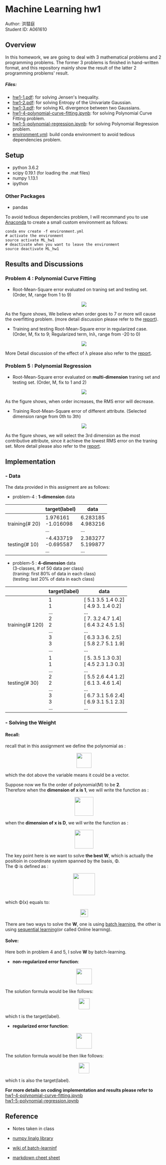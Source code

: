 # Machine Learning hw1 <span style="color:red"></span>
Author: 洪彗庭 </br>
Student ID: A061610 

## Overview
In this homework, we are going to deal with 3 mathematical problems and 2 programming problems. The former 3 problems is finished in hand-written format, and this repository mainly show the result of the latter 2 programming problems' result. 

##### Files: </br>
* [hw1-1.pdf](./hw1_1.pdf): for solving Jensen's Inequality.
* [hw1-2.pdf](./hw1_2.pdf): for solving Entropy of the Univariate Gaussian.
* [hw1-3.pdf](./hw1_3.pdf): for solving KL divergence between two Gaussians.
* [hw1-4-polynomial-curve-fitting.ipynb](./hw1-4_polynomial_curve_fitting.ipynb): for solving Polynomial Curve Fitting problem. </br>
* [hw1-5-polynomial-regression.ipynb](./hw1-5_polynomial_regression.ipynb): for solving Polynomial Regression problem. </br>
* [environment.yml](./environment.yml): build conda environment to avoid tedious dependencies problem.

## Setup

* python 3.6.2
* scipy 0.19.1 (for loading the .mat files)
* numpy 1.13.1
* ipython

### Other Packages
* pandas

To avoid tedious dependencies problem, I will recommand you to use [Anaconda](https://anaconda.org/) to create a small custom environment as follows:

```
conda env create -f environment.yml
# activate the environment
source activate ML_hw1
# deactivate when you want to leave the environment
source deactivate ML_hw1
```

## Results and Discussions
### Problem 4 : Polynomial Curve Fitting
* Root-Mean-Square error evaluated on traning set and testing set. (Order, M,  range from 1 to 9)
<p align="center"><img src="./OutputFigure/hw1-4-(1)_non_regularize.png"></p>

As the figure shows, We believe when order goes to 7 or more will cause the overfitting problem. (more detail discussion please refer to the [report](./report.pdf)).
 
* Training and testing Root-Mean-Square error in regularized case. (Order, M,  fix to 9; Regularized term, lnλ, range from -20 to 0)
<p align="center"><img src="./OutputFigure/hw1-4-(2)_regularize.png"></p>


More Detail discussion of the effect of λ please also refer to the [report](./report.pdf).

### Problem 5 : Polynomial Regression
* Root-Mean-Square error evaluated on **multi-dimension** traning set and testing set. (Order, M, fix to 1 and 2)
<p align="center"><img src="./OutputFigure/hw1-5-(1)_non_regularize_multi-dim.png"></p>

As the figure shows, when order increases, the RMS error will decrease.
 
* Training Root-Mean-Square error of different attribute. (Selected dimension range from 0th to 3th)
<p align="center"><img src="./OutputFigure/hw1-5-(2)_atribute_decision.png"></p>	

As the figure shows, we will select the 3rd dimension as the most contributive attribute, since it achieve the lowest RMS error on the traning set. More detail please also refer to the [report](./report.pdf).




## Implementation
### - Data 
The data provided in this assigment are as follows:

* problem-4 : **1-dimension** data


|| target(label) | data|
|-------|----------|-------|
| training(# 20)| 1.976161</br> -1.016098</br> ...  | 6.283185 </br> 4.983216 </br> ...|
| testing(# 10)| -4.433719</br> -0.695587</br> ...  | 2.383277 </br> 5.199877 </br> ... |

* problem-5 : **4-dimension** data </br>
(3-classes, # of 50 data per class)</br>
(traning: first 80% of data in each class)</br>
(testing: last 20% of data in each class)


|| target(label) | data|
|-------|----------|-------|
| training(# 120)|1 </br> 1</br> ...</br>2</br> 2</br> ...</br>3</br> 3</br> ...   | [ 5.1  3.5  1.4  0.2] </br> [ 4.9  3.   1.4  0.2] </br> ...</br>[ 7.   3.2  4.7  1.4]</br>[ 6.4  3.2  4.5  1.5]</br>...</br>[ 6.3  3.3  6.   2.5]</br>[ 5.8  2.7  5.1  1.9]</br> ...|
| testing(# 30)| 1</br> 1</br> ...</br>2</br> 2</br> ...</br>3</br> 3</br> ...  | [ 5.   3.5  1.3  0.3]</br>[ 4.5  2.3  1.3  0.3] </br> ...</br>[ 5.5  2.6  4.4  1.2]</br>[ 6.1  3.   4.6  1.4]</br>...</br>[ 6.7  3.1  5.6  2.4]</br>[ 6.9  3.1  5.1  2.3]</br> ... |


### - Solving the Weight
#### Recall:
recall that in this assignment we define the polynomial as :

<p align="center"><img src="./img/y_func.png" height="48px"></p>

which the dot above the variable means it could be a vector.</br>


Suppose now we fix the order of polynomial(M) to be **2**.</br>
Therefore when the **dimension of x is 1**, we will write the function as :

<p align="center"><img src="./img/y_func_1dim.png" height="60px"></p>

when the **dimension of x is D**, we will write the function as :

<p align="center"><img src="./img/y_func_multidim.png" height="60px"></p>

The key point here is we want to solve **the best W**, which is actually the positioin in coordinate system spanned by the basis, Φ.</br>
The Φ is defined as : </br>

<p align="center"><img src="./img/phi.png" height="70px" align="middle"></p>

which Φ(x) equals to: </br> 

<p align="center"><img src="./img/phi_x.png" height="25px" align="middle"></p>

There are two ways to solve the **W**, one is using [batch learning](./img/bt_learning.png), the other is using [sequential learning](./img/sq_learning.png)(or called Online learning).
#### Solve:
Here both in problem 4 and 5, I solve **W** by batch-learning.</br>

* **non-regularized error function**:

<p align="center"><img src="./img/non_regu_err.png" height="50px" align="middle"></p>

The solution formula would be like follows:

<p align="center"><img src="./img/w_sol.png" height="35px" align="middle"></p>

which t is the target(label).

* **regularized error function**:

<p align="center"><img src="./img/regu_err.png" height="50px" align="middle"></p>

The solution formula would be then like follows:

<p align="center"><img src="./img/w_sol_regu.png" height="34px" align="middle"></p>

which t is also the target(label).

**For more details on coding implementation and results please refer to** </br>
[hw1-4-polynomial-curve-fitting.ipynb](./hw1-4_polynomial_curve_fitting.ipynb)</br>
[hw1-5-polynomial-regression.ipynb](./hw1-5_polynomial_regression.ipynb)</br>


## Reference
- Notes taken in class

- [numpy linalg library](https://docs.scipy.org/doc/numpy-1.13.0/reference/generated/numpy.linalg.pinv.html)

- [wiki of batch-learninf](https://en.wikipedia.org/wiki/Online_machine_learning)

- [markdown cheet sheet](http://csrgxtu.github.io/2015/03/20/Writing-Mathematic-Fomulars-in-Markdown/)
